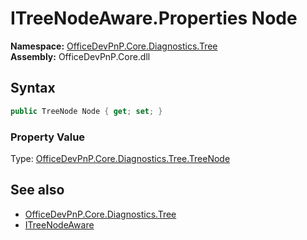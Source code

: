 # ITreeNodeAware.Properties Node
  

**Namespace:** [OfficeDevPnP.Core.Diagnostics.Tree](OfficeDevPnP.Core.Diagnostics.Tree.md)  
**Assembly:** OfficeDevPnP.Core.dll  
## Syntax
```C#
public TreeNode Node { get; set; }
```

### Property Value
Type: [OfficeDevPnP.Core.Diagnostics.Tree.TreeNode](OfficeDevPnP.Core.Diagnostics.Tree.TreeNode.md)  

## See also
- [OfficeDevPnP.Core.Diagnostics.Tree](OfficeDevPnP.Core.Diagnostics.Tree.md)
- [ITreeNodeAware](OfficeDevPnP.Core.Diagnostics.Tree.ITreeNodeAware.md) 
